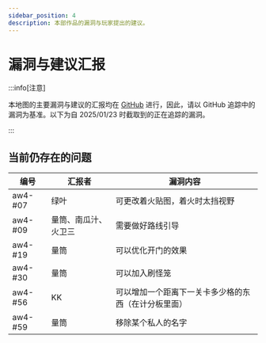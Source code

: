 ```yaml
---
sidebar_position: 4
description: 本部作品的漏洞与玩家提出的建议。
---
```


# 漏洞与建议汇报

:::info[注意]

本地图的主要漏洞与建议的汇报均在 [GitHub](https://github.com/YZBWDLT/Adventure-World-4/issues) 进行，因此，请以 GitHub 追踪中的漏洞为基准。以下为自 2025/01/23 时截取到的正在追踪的漏洞。

:::

## 当前仍存在的问题

| 编号 | 汇报者 | 漏洞内容 |
| --- | --- | --- |
| aw4-#07 | 绿叶 | 可更改着火贴图，着火时太挡视野 |
| aw4-#09 | 量筒、南瓜汁、火卫三 | 需要做好路线引导 |
| aw4-#19 | 量筒 | 可以优化开门的效果 |
| aw4-#30 | 量筒 | 可以加入刷怪笼 |
| aw4-#56 | KK | 可以增加一个距离下一关卡多少格的东西（在计分板里面） |
| aw4-#59 | 量筒 | 移除某个私人的名字 |
